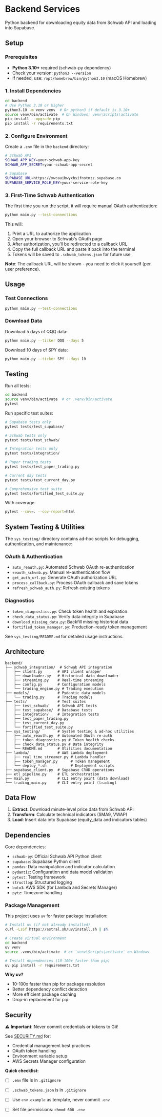 # Backend Services

Python backend for downloading equity data from Schwab API and loading into Supabase.

## Setup

### Prerequisites

- **Python 3.10+** required (schwab-py dependency)
- Check your version: `python3 --version`
- If needed, use: `/opt/homebrew/bin/python3.10` (macOS Homebrew)

### 1. Install Dependencies

```bash
cd backend
# Use Python 3.10 or higher
python3.10 -m venv venv  # Or python3 if default is 3.10+
source venv/bin/activate  # On Windows: venv\Scripts\activate
pip install --upgrade pip
pip install -r requirements.txt
```

### 2. Configure Environment

Create a `.env` file in the `backend` directory:

```bash
# Schwab API
SCHWAB_APP_KEY=your-schwab-app-key
SCHWAB_APP_SECRET=your-schwab-app-secret

# Supabase
SUPABASE_URL=https://xwcauibwyxhsifnotnzz.supabase.co
SUPABASE_SERVICE_ROLE_KEY=your-service-role-key
```

### 3. First-Time Schwab Authentication

The first time you run the script, it will require manual OAuth authentication:

```bash
python main.py --test-connections
```

This will:
1. Print a URL to authorize the application
2. Open your browser to Schwab's OAuth page
3. After authorization, you'll be redirected to a callback URL
4. Copy the full callback URL and paste it back into the terminal
5. Tokens will be saved to `.schwab_tokens.json` for future use

**Note**: The callback URL will be shown - you need to click it yourself (per user preference).

## Usage

### Test Connections

```bash
python main.py --test-connections
```

### Download Data

Download 5 days of QQQ data:
```bash
python main.py --ticker QQQ --days 5
```

Download 10 days of SPY data:
```bash
python main.py --ticker SPY --days 10
```

## Testing

Run all tests:
```bash
cd backend
source venv/bin/activate  # or .venv/bin/activate
pytest
```

Run specific test suites:
```bash
# Supabase tests only
pytest tests/test_supabase/

# Schwab tests only
pytest tests/test_schwab/

# Integration tests only
pytest tests/integration/

# Paper trading tests
pytest tests/test_paper_trading.py

# Current day tests
pytest tests/test_current_day.py

# Comprehensive test suite
pytest tests/fortified_test_suite.py
```

With coverage:
```bash
pytest --cov=. --cov-report=html
```

## System Testing & Utilities

The `sys_testing/` directory contains ad-hoc scripts for debugging, authentication, and maintenance:

### OAuth & Authentication
- `auto_reauth.py`: Automated Schwab OAuth re-authentication
- `reauth_schwab.py`: Manual re-authentication flow
- `get_auth_url.py`: Generate OAuth authorization URL
- `process_callback.py`: Process OAuth callback and save tokens
- `refresh_schwab_auth.py`: Refresh existing tokens

### Diagnostics
- `token_diagnostics.py`: Check token health and expiration
- `check_data_status.py`: Verify data integrity in Supabase
- `download_missing_data.py`: Backfill missing historical data
- `fortified_token_manager.py`: Production-ready token management

See `sys_testing/README.md` for detailed usage instructions.

## Architecture

```
backend/
├── schwab_integration/  # Schwab API integration
│   ├── client.py       # API client wrapper
│   ├── downloader.py   # Historical data downloader
│   ├── streaming.py    # Real-time streaming
│   ├── config.py       # Configuration models
│   └── trading_engine.py # Trading execution
├── models/             # Pydantic data models
│   └── trading.py      # Trading models
├── tests/              # Test suites
│   ├── test_schwab/    # Schwab API tests
│   ├── test_supabase/  # Database tests
│   ├── integration/    # Integration tests
│   ├── test_paper_trading.py
│   ├── test_current_day.py
│   └── fortified_test_suite.py
├── sys_testing/        # System testing & ad-hoc utilities
│   ├── auto_reauth.py  # Automated OAuth re-auth
│   ├── token_diagnostics.py # Token health checks
│   ├── check_data_status.py # Data integrity
│   └── README.md       # Utilities documentation
├── lambda/             # AWS Lambda deployment
│   ├── real_time_streamer.py # Lambda handler
│   ├── token_manager.py      # Token management
│   └── deploy_*.sh           # Deployment scripts
├── supabase_client.py  # Supabase CRUD operations
├── etl_pipeline.py     # ETL orchestration
├── main.py             # CLI entry point (data download)
└── trading_main.py     # CLI entry point (trading)
```

## Data Flow

1. **Extract**: Download minute-level price data from Schwab API
2. **Transform**: Calculate technical indicators (SMA9, VWAP)
3. **Load**: Insert data into Supabase (equity_data and indicators tables)

## Dependencies

Core dependencies:
- `schwab-py`: Official Schwab API Python client
- `supabase`: Supabase Python client
- `pandas`: Data manipulation and indicator calculation
- `pydantic`: Configuration and data model validation
- `pytest`: Testing framework
- `structlog`: Structured logging
- `boto3`: AWS SDK (for Lambda and Secrets Manager)
- `pytz`: Timezone handling

### Package Management

This project uses `uv` for faster package installation:

```bash
# Install uv (if not already installed)
curl -LsSf https://astral.sh/uv/install.sh | sh

# Create virtual environment
cd backend
uv venv
source .venv/bin/activate  # or `venv\Scripts\activate` on Windows

# Install dependencies (10-100x faster than pip)
uv pip install -r requirements.txt
```

**Why uv?**
- 10-100x faster than pip for package resolution
- Better dependency conflict detection
- More efficient package caching
- Drop-in replacement for pip

## Security

⚠️ **Important**: Never commit credentials or tokens to Git!

See [SECURITY.md](../SECURITY.md) for:
- Credential management best practices
- OAuth token handling
- Environment variable setup
- AWS Secrets Manager configuration

**Quick checklist:**
- [ ] `.env` file is in `.gitignore`
- [ ] `.schwab_tokens.json` is in `.gitignore`
- [ ] Use `env.example` as template, never commit `.env`
- [ ] Set file permissions: `chmod 600 .env`

